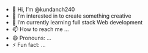- 👋 Hi, I’m @kundanch240
- 👀 I’m interested in to create something creative 
- 🌱 I’m currently learning full stack Web development 
- 📫 How to reach me ...
- 😄 Pronouns: ...
- ⚡ Fun fact: ...

<!--
kundanch240/kundanch240 is a ✨ special ✨ repository because its `README.md` (this file) appears on your GitHub profile.
You can click the Preview link to take a look at your changes.
-->
